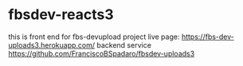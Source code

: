 # fbsdev-reacts3
this is front end for fbs-devupload project
live page:
https://fbs-dev-uploads3.herokuapp.com/
backend service
https://github.com/FranciscoBSpadaro/fbsdev-uploads3


